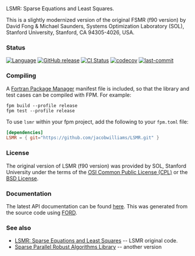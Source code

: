 LSMR: Sparse Equations and Least Squares.

This is a slightly modernized version of the original FSMR (f90 version) by David Fong & Michael Saunders, Systems Optimization Laboratory (SOL), Stanford University, Stanford, CA 94305-4026, USA.

### Status

[![Language](https://img.shields.io/badge/-Fortran-734f96?logo=fortran&logoColor=white)](https://github.com/topics/fortran)
[![GitHub release](https://img.shields.io/github/release/jacobwilliams/LSMR.svg)](https://github.com/jacobwilliams/LSMR/releases/latest)
[![CI Status](https://github.com/jacobwilliams/LSMR/actions/workflows/CI.yml/badge.svg)](https://github.com/jacobwilliams/LSMR/actions)
[![codecov](https://codecov.io/gh/jacobwilliams/LSMR/branch/master/graph/badge.svg)](https://codecov.io/gh/jacobwilliams/LSMR)
[![last-commit](https://img.shields.io/github/last-commit/jacobwilliams/LSMR)](https://github.com/jacobwilliams/LSMR/commits/master)

### Compiling

A [Fortran Package Manager](https://github.com/fortran-lang/fpm) manifest file is included, so that the library and test cases can be compiled with FPM. For example:

```
fpm build --profile release
fpm test --profile release
```

To use `lsmr` within your fpm project, add the following to your `fpm.toml` file:
```toml
[dependencies]
LSMR = { git="https://github.com/jacobwilliams/LSMR.git" }
```

### License

The original version of LSMR (f90 version) was provided by SOL, Stanford University under the terms of the [OSI Common Public License (CPL)](http://www.opensource.org/licenses/cpl1.0.php) or the [BSD License](http://www.opensource.org/licenses/bsd-license.php).

### Documentation

The latest API documentation can be found [here](https://jacobwilliams.github.io/LSMR/). This was generated from the source code using [FORD](https://github.com/Fortran-FOSS-Programmers/ford).

### See also

 * [LSMR: Sparse Equations and Least Squares](https://web.stanford.edu/group/SOL/software/lsmr/) -- LSMR original code.
 * [Sparse Parallel Robust Algorithms Library](https://github.com/ralna/spral) -- another version
